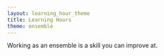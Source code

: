 ```yaml
---
layout: learning_hour_theme
title: Learning Hours
theme: ensemble
---
```


Working as an ensemble is a skill you can improve at.